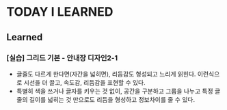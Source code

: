 # TODAY I LEARNED

## Learned

### [실습] 그리드 기본 - 안내장 디자인2-1

- 글줄도 다르게 한다면(자간을 넓히면), 리듬감도 형성되고 느리게 읽힌다. 이런식으로 시선을 더 끌고, 속도감, 리듬감을 표현할 수 있다.
- 특별히 색을 쓰거나 글자를 키우는 것 없이, 공간을 구분하고 그룹을 나누고 특정 글 줄의 길이를 넓히는 것 만으로도 리듬을 형성하고 정보차이를 줄 수 있다.

